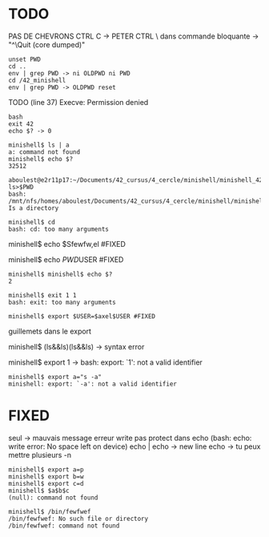 # TODO
PAS DE CHEVRONS
CTRL C -> PETER
CTRL \ dans commande bloquante -> "^\Quit (core dumped)"

```
unset PWD
cd ..
env | grep PWD -> ni OLDPWD ni PWD
cd /42_minishell
env | grep PWD -> OLDPWD reset
```
TODO (line 37) Execve: Permission denied

```
bash
exit 42
echo $? -> 0
```

```
minishell$ ls | a
a: command not found
minishell$ echo $?
32512
```

```
aboulest@e2r11p17:~/Documents/42_cursus/4_cercle/minishell/minishell_42$ ls>$PWD
bash: /mnt/nfs/homes/aboulest/Documents/42_cursus/4_cercle/minishell/minishell_42: Is a directory
```

```
minishell$ cd
bash: cd: too many arguments
```

minishell$ echo $Sfewfw,el #FIXED

minishell$ echo $PWD$USER #FIXED

```
minishell$ minishell$ echo $?
2
```

```
minishell$ exit 1 1
bash: exit: too many arguments
```

```
minishell$ export $USER=$axel$USER #FIXED
```

guillemets dans le export

minishell$ (ls&&ls)(ls&&ls) -> syntax error

minishell$ export 1 -> bash: export: `1': not a valid identifier

```
minishell$ export a="s -a"
minishell: export: `-a': not a valid identifier
```

# FIXED
<ENTER> seul -> mauvais message erreur
write pas protect dans echo (bash: echo: write error: No space left on device)
echo | echo -> new line
echo -> tu peux mettre plusieurs -n

``` #FIXED
minishell$ export a=p
minishell$ export b=w
minishell$ export c=d
minishell$ $a$b$c
(null): command not found
```

``` #FIXED
minishell$ /bin/fewfwef
/bin/fewfwef: No such file or directory
/bin/fewfwef: command not found
```
